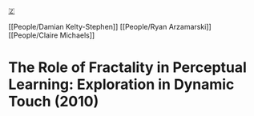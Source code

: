 [🇿](zotero://select/library/items/DTJWSMWB)

[[People/Damian Kelty-Stephen]] [[People/Ryan Arzamarski]] [[People/Claire Michaels]] 
# The Role of Fractality in Perceptual Learning: Exploration in Dynamic Touch (2010)

